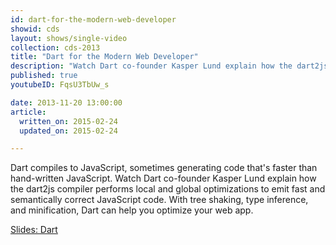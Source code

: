 ```yaml
---
id: dart-for-the-modern-web-developer
showid: cds
layout: shows/single-video
collection: cds-2013
title: "Dart for the Modern Web Developer"
description: "Watch Dart co-founder Kasper Lund explain how the dart2js compiler performs local and global optimizations to emit fast and semantically correct JavaScript code. With tree shaking, type inference, and minification, Dart can help you optimize your web app."
published: true
youtubeID: FqsU3TbUw_s

date: 2013-11-20 13:00:00
article:
  written_on: 2015-02-24
  updated_on: 2015-02-24

---
```


Dart compiles to JavaScript, sometimes generating code that's faster than hand-written JavaScript. Watch Dart co-founder Kasper Lund explain how the dart2js compiler performs local and global optimizations to emit fast and semantically correct JavaScript code. With tree shaking, type inference, and minification, Dart can help you optimize your web app.

[Slides: Dart](https://docs.google.com/presentation/d/1JU1ToBg-K7_vLC5bt2gEcEy3p12mCQG8CGELOP3vWvI/edit?usp=sharing)
